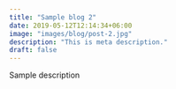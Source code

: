 ```yaml
---
title: "Sample blog 2"
date: 2019-05-12T12:14:34+06:00
image: "images/blog/post-2.jpg"
description: "This is meta description."
draft: false
---
```


Sample description 
